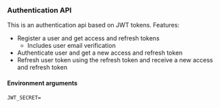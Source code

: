 ### Authentication API

This is an authentication api based on JWT tokens. Features:
* Register a user and get access and refresh tokens
    * Includes user email verification
* Authenticate user and get a new access and refresh token
* Refresh user token using the refresh token and receive a new access and refresh token

#### Environment arguments
```agsl
JWT_SECRET=
```